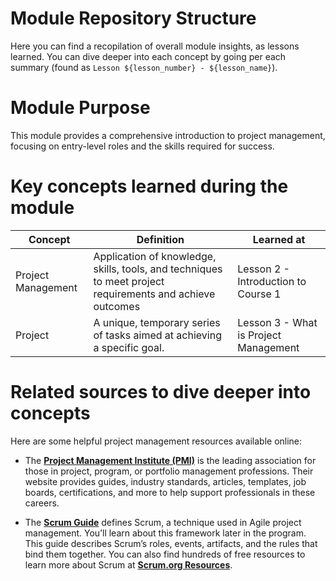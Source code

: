 # Module Repository Structure

Here you can find a recopilation of overall module insights, as lessons learned. You can dive deeper into each concept by going per each summary (found as `Lesson ${lesson_number} - ${lesson_name}`).

# Module Purpose

This module provides a comprehensive introduction to project management, focusing on entry-level roles and the skills required for success.

# Key concepts learned during the module

| Concept| Definition | Learned at|
| ------- | --------- | --------- |
| Project Management | Application of knowledge, skills, tools, and techniques to meet project requirements and achieve outcomes | Lesson 2 - Introduction to Course 1 |
| Project |  A unique, temporary series of tasks aimed at achieving a specific goal. | Lesson 3 - What is Project Management |



# Related sources to dive deeper into concepts

Here are some helpful project management resources available online:

- The **[Project Management Institute (PMI)](https://www.pmi.org/)** is the leading association for those in project, program, or portfolio management professions. Their website provides guides, industry standards, articles, templates, job boards, certifications, and more to help support professionals in these careers.

- The **[Scrum Guide](https://scrumguides.org/index.html)** defines Scrum, a technique used in Agile project management. You’ll learn about this framework later in the program. This guide describes Scrum’s roles, events, artifacts, and the rules that bind them together. You can also find hundreds of free resources to learn more about Scrum at **[Scrum.org Resources](https://www.scrum.org/resources)**.